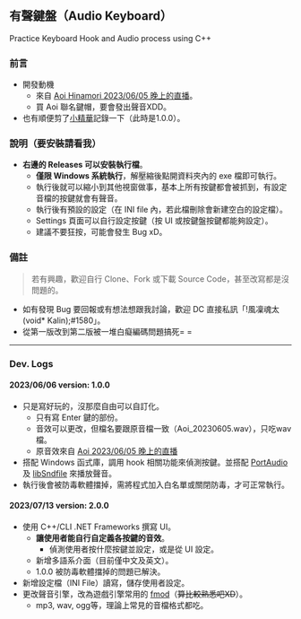 ## 有聲鍵盤（Audio Keyboard）
Practice Keyboard Hook and Audio process using C++

### 前言
- 開發動機
  - 來自 [Aoi Hinamori 2023/06/05 晚上的直播](https://www.youtube.com/watch?v=9eAVmmSTD58&t=7585s)。
  - 買 Aoi 聯名鍵帽，要會發出聲音XDD。
- 也有順便剪了[小精華](https://youtu.be/WPq07hRVdo8)記錄一下（此時是1.0.0）。

### 說明（要安裝請看我）
- **右邊的 Releases 可以安裝執行檔**。
  - **僅限 Windows 系統執行**，解壓縮後點開資料夾內的 exe 檔即可執行。
  - 執行後就可以縮小到其他視窗做事，基本上所有按鍵都會被抓到，有設定音檔的按鍵就會有聲音。
  - 執行後有預設的設定（在 INI file 內，若此檔刪除會新建空白的設定檔）。
  - Settings 頁面可以自行設定按鍵（按 UI 或按鍵盤按鍵都能夠設定）。
  - 建議不要狂按，可能會發生 Bug xD。

### 備註
> 若有興趣，歡迎自行 Clone、Fork 或下載 Source Code，甚至改寫都是沒問題的。
- 如有發現 Bug 要回報或有想法想跟我討論，歡迎 DC 直接私訊「!風凜魂太(void* Kalin);#1580」。
- 從第一版改到第二版被一堆白癡編碼問題搞死= =

---

### Dev. Logs
#### 2023/06/06 version: 1.0.0
- 只是寫好玩的，沒那麼自由可以自訂化。
  - 只有寫 Enter 鍵的部份。
  - 音效可以更改，但檔名要跟原音檔一致（Aoi_20230605.wav），只吃wav檔。
  - 原音效來自 [Aoi 2023/06/05 晚上的直播](https://www.youtube.com/watch?v=9eAVmmSTD58&t=7618s)
- 搭配 Windows 函式庫，調用 hook 相關功能來偵測按鍵。並搭配 [PortAudio](https://github.com/PortAudio/portaudio) 及 [libSndfile](https://github.com/libsndfile/libsndfile) 來播放聲音。
- 執行後會被防毒軟體擋掉，需將程式加入白名單或關閉防毒，才可正常執行。
#### 2023/07/13 version: 2.0.0
- 使用 C++/CLI .NET Frameworks 撰寫 UI。
  - **讓使用者能自行自定義各按鍵的音效**。
	- 偵測使用者按什麼按鍵並設定，或是從 UI 設定。
  - 新增多語系介面（目前僅中文及英文）。
  - 1.0.0 被防毒軟體擋掉的問題已解決。
- 新增設定檔（INI File）讀寫，儲存使用者設定。
- 更改聲音引擎，改為遊戲引擎常用的 [fmod](https://www.fmod.com/)（~~算比較熟悉吧XD~~）。
  - mp3, wav, ogg等，理論上常見的音檔格式都吃。
